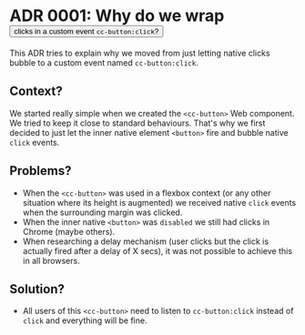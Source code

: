 # ADR 0001: Why do we wrap <button> clicks in a custom event `cc-button:click`?

This ADR tries to explain why we moved from just letting native clicks bubble to a custom event named `cc-button:click`.

## Context?

We started really simple when we created the `<cc-button>` Web component.
We tried to keep it close to standard behaviours.
That's why we first decided to just let the inner native element `<button>` fire and bubble native `click` events.

## Problems?

* When the `<cc-button>` was used in a flexbox context (or any other situation where its height is augmented) we received native `click` events when the surrounding margin was clicked.
* When the inner native `<button>` was `disabled` we still had clicks in Chrome (maybe others).
* When researching a delay mechanism (user clicks but the click is actually fired after a delay of X secs), it was not possible to achieve this in all browsers.

## Solution?

* All users of this `<cc-button>` need to listen to `cc-button:click` instead of `click` and everything will be fine.
